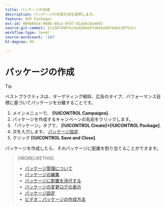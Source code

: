 ```yaml
---
title: パッケージの作成
description: パッケージの作成方法を説明します。
feature: DSP Packages
exl-id: 009b65b4-0686-46ca-9f47-01ad4c6a4683
source-git-commit: 1c13874967ec4ad264e5fa6a5e0dfeb6120f53cc
workflow-type: tm+mt
source-wordcount: '103'
ht-degree: 0%

---
```


# パッケージの作成

>[!TIP]
>
>ベストプラクティスは、ターゲティング戦術、広告のタイプ、パフォーマンス目標に基づいてパッケージを分離することです。

1. メインメニューで、 **[!UICONTROL Campaigns]**.
1. パッケージを作成するキャンペーンの名前をクリックします。
1. 「パッケージ」タブで、 **[!UICONTROL Create]>[!UICONTROL Package]**.
1. 次を入力します。 [パッケージ設定](package-settings.md).
1. クリック **[!UICONTROL Save and Close]**.

パッケージを作成したら、そのパッケージに配置を割り当てることができます。

>[!MORELIKETHIS]
>
>* [パッケージ管理について](package-about.md)
>* [パッケージの編集](package-edit.md)
>* [パッケージに配置を添付する](package-attach-placement.md)
>* [パッケージの変更ログの表示](package-change-log.md)
>* [パッケージ設定](package-settings.md)
>* [ビデオ：パッケージの作成方法](https://experienceleague.adobe.com/docs/advertising-cloud-learn/tutorials/dsp/package-create.html)

